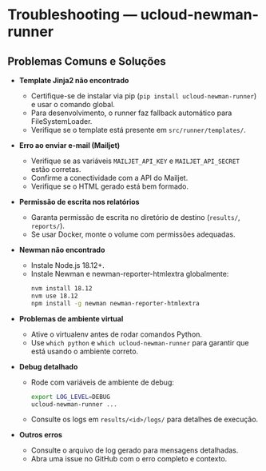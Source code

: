 # Troubleshooting — ucloud-newman-runner

## Problemas Comuns e Soluções

- **Template Jinja2 não encontrado**
  - Certifique-se de instalar via pip (`pip install ucloud-newman-runner`) e usar o comando global.
  - Para desenvolvimento, o runner faz fallback automático para FileSystemLoader.
  - Verifique se o template está presente em `src/runner/templates/`.

- **Erro ao enviar e-mail (Mailjet)**
  - Verifique se as variáveis `MAILJET_API_KEY` e `MAILJET_API_SECRET` estão corretas.
  - Confirme a conectividade com a API do Mailjet.
  - Verifique se o HTML gerado está bem formado.

- **Permissão de escrita nos relatórios**
  - Garanta permissão de escrita no diretório de destino (`results/`, `reports/`).
  - Se usar Docker, monte o volume com permissões adequadas.

- **Newman não encontrado**
  - Instale Node.js 18.12+.
  - Instale Newman e newman-reporter-htmlextra globalmente:
    ```bash
    nvm install 18.12
    nvm use 18.12
    npm install -g newman newman-reporter-htmlextra
    ```

- **Problemas de ambiente virtual**
  - Ative o virtualenv antes de rodar comandos Python.
  - Use `which python` e `which ucloud-newman-runner` para garantir que está usando o ambiente correto.

- **Debug detalhado**
  - Rode com variáveis de ambiente de debug:
    ```bash
    export LOG_LEVEL=DEBUG
    ucloud-newman-runner ...
    ```
  - Consulte os logs em `results/<id>/logs/` para detalhes de execução.

- **Outros erros**
  - Consulte o arquivo de log gerado para mensagens detalhadas.
  - Abra uma issue no GitHub com o erro completo e contexto. 